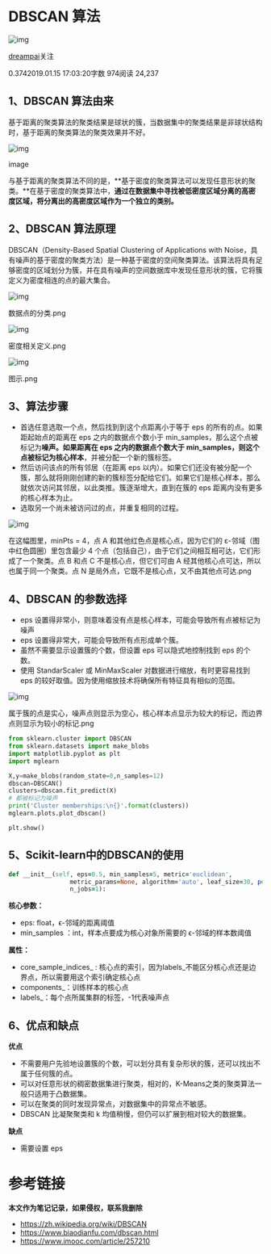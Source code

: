# DBSCAN 算法

![img](https://cdn3.jianshu.io/assets/default_avatar/4-3397163ecdb3855a0a4139c34a695885.jpg)

[dreampai](https://www.jianshu.com/u/d5c91ac3f4d3)关注

0.3742019.01.15 17:03:20字数 974阅读 24,237

## 1、DBSCAN 算法由来

基于距离的聚类算法的聚类结果是球状的簇，当数据集中的聚类结果是非球状结构时，基于距离的聚类算法的聚类效果并不好。



![img](https://upload-images.jianshu.io/upload_images/13140540-4a69e82e2ab74e0d.png?imageMogr2/auto-orient/strip|imageView2/2/w/628/format/webp)

image

与基于距离的聚类算法不同的是，**基于密度的聚类算法可以发现任意形状的聚类。**在基于密度的聚类算法中，**通过在数据集中寻找被低密度区域分离的高密度区域，将分离出的高密度区域作为一个独立的类别。**

## 2、DBSCAN 算法原理

DBSCAN（Density-Based Spatial Clustering of Applications with Noise，具有噪声的基于密度的聚类方法）是一种基于密度的空间聚类算法。该算法将具有足够密度的区域划分为簇，并在具有噪声的空间数据库中发现任意形状的簇，它将簇定义为密度相连的点的最大集合。



![img](https://upload-images.jianshu.io/upload_images/13140540-0d7878e0e40cc86a.png?imageMogr2/auto-orient/strip|imageView2/2/w/734/format/webp)

数据点的分类.png



![img](https://upload-images.jianshu.io/upload_images/13140540-b5d30714dfab0992.png?imageMogr2/auto-orient/strip|imageView2/2/w/772/format/webp)

密度相关定义.png



![img](https://upload-images.jianshu.io/upload_images/13140540-08762e185a4bac4f.png?imageMogr2/auto-orient/strip|imageView2/2/w/620/format/webp)

图示.png

## 3、算法步骤

- 首选任意选取一个点，然后找到到这个点距离小于等于 eps 的所有的点。如果距起始点的距离在 eps 之内的数据点个数小于 min_samples，那么这个点被标记为**噪声。**如果距离在 eps 之内的数据点个数大于 min_samples，则这个点被标记为**核心样本**，并被分配一个新的簇标签。
- 然后访问该点的所有邻居（在距离 eps 以内）。如果它们还没有被分配一个簇，那么就将刚刚创建的新的簇标签分配给它们。如果它们是核心样本，那么就依次访问其邻居，以此类推。簇逐渐增大，直到在簇的 eps 距离内没有更多的核心样本为止。
- 选取另一个尚未被访问过的点，并重复相同的过程。



![img](https://upload-images.jianshu.io/upload_images/13140540-368039dfc3b69b4a.png?imageMogr2/auto-orient/strip|imageView2/2/w/1200/format/webp)

在这幅图里，minPts = 4，点 A 和其他红色点是核心点，因为它们的 ε-邻域（图中红色圆圈）里包含最少 4 个点（包括自己），由于它们之间相互相可达，它们形成了一个聚类。点 B 和点 C 不是核心点，但它们可由 A 经其他核心点可达，所以也属于同一个聚类。点 N 是局外点，它既不是核心点，又不由其他点可达.png

## 4、DBSCAN 的参数选择

- eps 设置得非常小，则意味着没有点是核心样本，可能会导致所有点被标记为噪声
- eps 设置得非常大，可能会导致所有点形成单个簇。
- 虽然不需要显示设置簇的个数，但设置 eps 可以隐式地控制找到 eps 的个数。
- 使用 StandarScaler 或 MinMaxScaler 对数据进行缩放，有时更容易找到 eps 的较好取值。因为使用缩放技术将确保所有特征具有相似的范围。



![img](https://upload-images.jianshu.io/upload_images/13140540-5ae4ac1b78fb6ba6.png?imageMogr2/auto-orient/strip|imageView2/2/w/863/format/webp)

属于簇的点是实心，噪声点则显示为空心，核心样本点显示为较大的标记，而边界点则显示为较小的标记.png

```python
from sklearn.cluster import DBSCAN
from sklearn.datasets import make_blobs
import matplotlib.pyplot as plt
import mglearn

X,y=make_blobs(random_state=0,n_samples=12)
dbscan=DBSCAN()
clusters=dbscan.fit_predict(X)
# 都被标记为噪声
print('Cluster memberships:\n{}'.format(clusters))
mglearn.plots.plot_dbscan()

plt.show()
```

## 5、Scikit-learn中的DBSCAN的使用

```ruby
def __init__(self, eps=0.5, min_samples=5, metric='euclidean',
                 metric_params=None, algorithm='auto', leaf_size=30, p=None,
                 n_jobs=1):
```

**核心参数：**

- eps: float，ϵ-邻域的距离阈值
- min_samples ：int，样本点要成为核心对象所需要的 ϵ-邻域的样本数阈值

**属性：**

- core_sample_indices_ : 核心点的索引，因为labels_不能区分核心点还是边界点，所以需要用这个索引确定核心点
- components_：训练样本的核心点
- labels_：每个点所属集群的标签，-1代表噪声点

## 6、优点和缺点

**优点**

- 不需要用户先验地设置簇的个数，可以划分具有复杂形状的簇，还可以找出不属于任何簇的点。
- 可以对任意形状的稠密数据集进行聚类，相对的，K-Means之类的聚类算法一般只适用于凸数据集。
- 可以在聚类的同时发现异常点，对数据集中的异常点不敏感。
- DBSCAN 比凝聚聚类和 k 均值稍慢，但仍可以扩展到相对较大的数据集。

**缺点**

- 需要设置 eps

# 参考链接

**本文作为笔记记录，如果侵权，联系我删除**

- <https://zh.wikipedia.org/wiki/DBSCAN>
- <https://www.biaodianfu.com/dbscan.html>
- <https://www.imooc.com/article/257210>